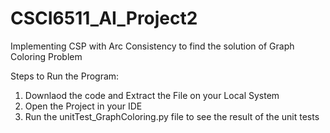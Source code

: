 # CSCI6511_AI_Project2
Implementing CSP with Arc Consistency to find the solution of Graph Coloring Problem

Steps to Run the Program:
 1. Downlaod the code and Extract the File on your Local System
 2. Open the Project in your IDE
 3. Run the unitTest_GraphColoring.py file to see the result of the unit tests
